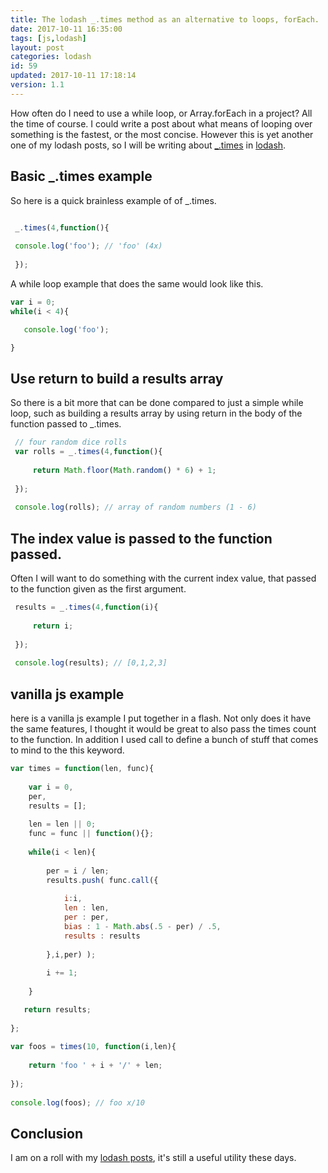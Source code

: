 ```yaml
---
title: The lodash _.times method as an alternative to loops, forEach.
date: 2017-10-11 16:35:00
tags: [js,lodash]
layout: post
categories: lodash
id: 59
updated: 2017-10-11 17:18:14
version: 1.1
---
```


How often do I need to use a while loop, or Array.forEach in a project? All the time of course. I could write a post about what means of looping over something is the fastest, or the most concise. However this is yet another one of my lodash posts, so I will be writing about [\_.times](https://lodash.com/docs/4.17.4#times) in [lodash](https://lodash.com/).

<!-- more -->

## Basic \_.times example

So here is a quick brainless example of of \_.times.

```js

 _.times(4,function(){
 
 console.log('foo'); // 'foo' (4x)
 
 });
```

A while loop example that does the same would look like this.

```js
var i = 0;
while(i < 4){

   console.log('foo');

}
```

## Use return to build a results array

So there is a bit more that can be done compared to just a simple while loop, such as building a results array by using return in the body of the function passed to \_.times.

```js
 // four random dice rolls
 var rolls = _.times(4,function(){
 
     return Math.floor(Math.random() * 6) + 1;
 
 });
 
 console.log(rolls); // array of random numbers (1 - 6)
```

## The index value is passed to the function passed.

Often I will want to do something with the current index value, that passed to the function given as the first argument.

```js
 results = _.times(4,function(i){
 
     return i;
 
 });
 
 console.log(results); // [0,1,2,3]
```

## vanilla js example

here is a vanilla js example I put together in a flash. Not only does it have the same features, I thought it would be great to also pass the times count to the function. In addition I used call to define a bunch of stuff that comes to mind to the this keyword.

```js
var times = function(len, func){
 
    var i = 0,
    per,
    results = [];
 
    len = len || 0;
    func = func || function(){};
 
    while(i < len){
 
        per = i / len;
        results.push( func.call({
 
            i:i,
            len : len,
            per : per,
            bias : 1 - Math.abs(.5 - per) / .5,
            results : results
 
        },i,per) );
 
        i += 1;
 
    }

   return results;
 
};
 
var foos = times(10, function(i,len){
 
    return 'foo ' + i + '/' + len;
 
});
 
console.log(foos); // foo x/10
```

## Conclusion

I am on a roll with my [lodash posts](/categories/lodash/), it's still a useful utility these days.
